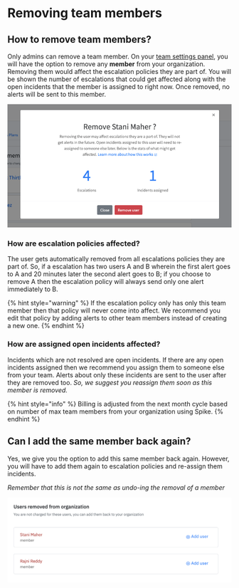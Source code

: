 # Removing team members

## How to remove team members?

Only admins can remove a team member. On your [team settings panel](https://app.spike.sh/settings/team), you will have the option to remove any **member** from your organization. Removing them would affect the escalation policies they are part of. You will be shown the number of escalations that could get affected along with the open incidents that the member is assigned to right now. Once removed, no alerts will be sent to this member.

![A snapshot of escalations and current incidents assigned that might get affected](../.gitbook/assets/image%20%2820%29.png)

### How are escalation policies affected?

The user gets automatically removed from all escalations policies they are part of. So, if a escalation has two users A and B wherein the first alert goes to A and 20 minutes later the second alert goes to B; if you choose to remove A then the escalation policy will always send only one alert immediately to B.

{% hint style="warning" %}
If the escalation policy only has only this team member then that policy will never come into affect. We recommend you edit that policy by adding alerts to other team members instead of creating a new one.
{% endhint %}

### How are assigned open incidents affected?

Incidents which are not resolved are open incidents. If there are any open incidents assigned then we recommend you assign them to someone else from your team. Alerts about only these incidents are sent to the user after they are removed too. _So, we suggest you reassign them soon as this member is removed._

{% hint style="info" %}
Billing is adjusted from the next month cycle based on number of max team members from your organization using Spike.
{% endhint %}

## Can I add the same member back again?

Yes, we give you the option to add this same member back again. However, you will have to add them again to escalation policies and re-assign them incidents.

_Remember that this is not the same as undo-ing the removal of a member_

![Add removed team members](../.gitbook/assets/screenshot-2020-09-25-at-12.54.15-pm.png)


